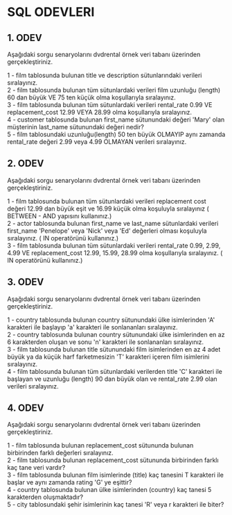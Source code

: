 # SQL ODEVLERI

## 1. ODEV

Aşağıdaki sorgu senaryolarını dvdrental örnek veri tabanı üzerinden gerçekleştiriniz.  

1 - film tablosunda bulunan title ve description sütunlarındaki verileri sıralayınız.  
2 - film tablosunda bulunan tüm sütunlardaki verileri film uzunluğu (length) 60 dan büyük VE 75 ten küçük olma koşullarıyla sıralayınız.  
3 - film tablosunda bulunan tüm sütunlardaki verileri rental_rate 0.99 VE replacement_cost 12.99 VEYA 28.99 olma koşullarıyla sıralayınız.  
4 - customer tablosunda bulunan first_name sütunundaki değeri 'Mary' olan müşterinin last_name sütunundaki değeri nedir?  
5 - film tablosundaki uzunluğu(length) 50 ten büyük OLMAYIP aynı zamanda rental_rate değeri 2.99 veya 4.99 OLMAYAN verileri sıralayınız.  

## 2. ODEV

Aşağıdaki sorgu senaryolarını dvdrental örnek veri tabanı üzerinden gerçekleştiriniz.  

1 - film tablosunda bulunan tüm sütunlardaki verileri replacement cost değeri 12.99 dan büyük eşit ve 16.99 küçük olma koşuluyla sıralayınız ( BETWEEN - AND yapısını kullanınız.)  
2 - actor tablosunda bulunan first_name ve last_name sütunlardaki verileri first_name 'Penelope' veya 'Nick' veya 'Ed' değerleri olması koşuluyla sıralayınız. ( IN operatörünü kullanınız.)  
3 - film tablosunda bulunan tüm sütunlardaki verileri rental_rate 0.99, 2.99, 4.99 VE replacement_cost 12.99, 15.99, 28.99 olma koşullarıyla sıralayınız. ( IN operatörünü kullanınız.)  

## 3. ODEV

Aşağıdaki sorgu senaryolarını dvdrental örnek veri tabanı üzerinden gerçekleştiriniz.  

1 - country tablosunda bulunan country sütunundaki ülke isimlerinden 'A' karakteri ile başlayıp 'a' karakteri ile sonlananları sıralayınız.  
2 - country tablosunda bulunan country sütunundaki ülke isimlerinden en az 6 karakterden oluşan ve sonu 'n' karakteri ile sonlananları sıralayınız.  
3 - film tablosunda bulunan title sütunundaki film isimlerinden en az 4 adet büyük ya da küçük harf farketmesizin 'T' karakteri içeren film isimlerini sıralayınız.  
4 - film tablosunda bulunan tüm sütunlardaki verilerden title 'C' karakteri ile başlayan ve uzunluğu (length) 90 dan büyük olan ve rental_rate 2.99 olan verileri sıralayınız.  

## 4. ODEV

Aşağıdaki sorgu senaryolarını dvdrental örnek veri tabanı üzerinden gerçekleştiriniz.  
 
1 - film tablosunda bulunan replacement_cost sütununda bulunan birbirinden farklı değerleri sıralayınız.  
2 - film tablosunda bulunan replacement_cost sütununda birbirinden farklı kaç tane veri vardır?  
3 - film tablosunda bulunan film isimlerinde (title) kaç tanesini T karakteri ile başlar ve aynı zamanda rating 'G' ye eşittir?  
4 - country tablosunda bulunan ülke isimlerinden (country) kaç tanesi 5 karakterden oluşmaktadır?  
5 - city tablosundaki şehir isimlerinin kaç tanesi 'R' veya r karakteri ile biter?  
